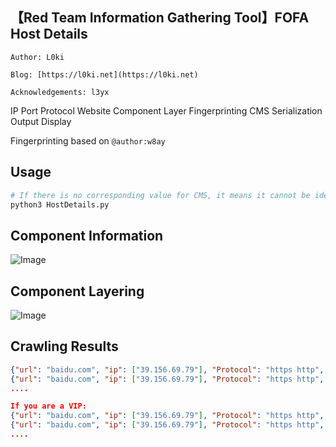 
## 【Red Team Information Gathering Tool】FOFA Host Details

`Author: L0ki`

`Blog: [https://l0ki.net](https://l0ki.net)`

`Acknowledgements: l3yx`

IP Port Protocol Website Component Layer Fingerprinting CMS Serialization Output Display

Fingerprinting based on `@author:w8ay`

## Usage

```python
# If there is no corresponding value for CMS, it means it cannot be identified
python3 HostDetails.py
```

## Component Information

![Image](https://l0ki-town.oss-cn-beijing.aliyuncs.com/l0ki.top/image-20200807143505847.png)

## Component Layering

![Image](https://l0ki-town.oss-cn-beijing.aliyuncs.com/l0ki.top/image-20200807143425425.png)

## Crawling Results

```json
{"url": "baidu.com", "ip": ["39.156.69.79"], "Protocol": "https http", "Port": "443", "Component": "D***t", "CMS": ""}
{"url": "baidu.com", "ip": ["39.156.69.79"], "Protocol": "https http", "Port": "80", "Component": "Apache-Web-Server", "CMS": ""}
....

If you are a VIP:
{"url": "baidu.com", "ip": ["39.156.69.79"], "Protocol": "https http", "Port": "443", "Component": "DigiCert-Cert", "CMS": ""}
{"url": "baidu.com", "ip": ["39.156.69.79"], "Protocol": "https http", "Port": "80", "Component": "Apache-Web-Server", "CMS": ""}
....
```
